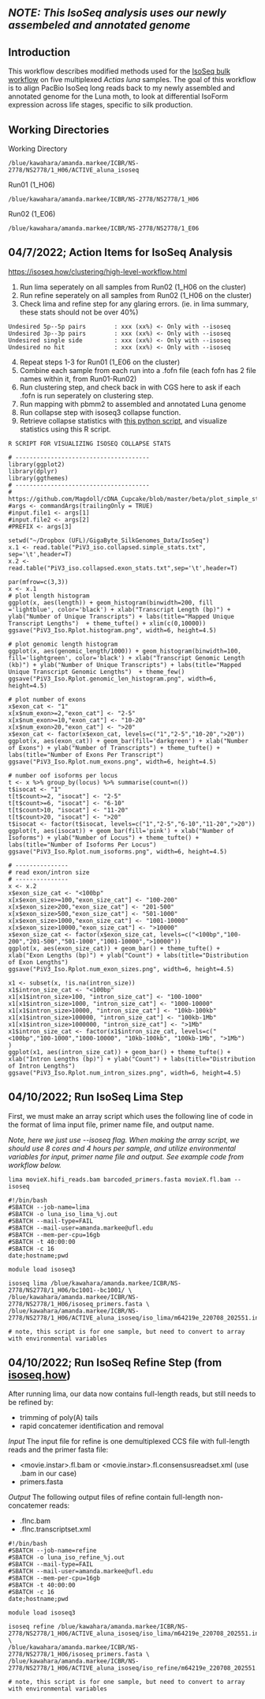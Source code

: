 ## _NOTE: This IsoSeq analysis uses our newly assembeled and annotated genome_ ##

## Introduction
This workflow describes modified methods used for the [IsoSeq bulk workflow](https://isoseq.how/clustering/cli-workflow.html) on five multiplexed _Actias luna_ samples. The goal of this workflow is to align PacBio IsoSeq long reads back to my newly assembled and annotated genome for the Luna moth, to look at differential IsoForm expression across life stages, specific to silk production.

## Working Directories

Working Directory
```
/blue/kawahara/amanda.markee/ICBR/NS-2778/NS2778/1_H06/ACTIVE_aluna_isoseq
```

Run01 (1_H06)
```
/blue/kawahara/amanda.markee/ICBR/NS-2778/NS2778/1_H06
```

Run02 (1_E06)
```
/blue/kawahara/amanda.markee/ICBR/NS-2778/NS2778/1_E06
```

## **04/7/2022; Action Items for IsoSeq Analysis**

https://isoseq.how/clustering/high-level-workflow.html

1. Run lima seperately on all samples from Run02 (1_H06 on the cluster)
2. Run refine seperately on all samples from Run02 (1_H06 on the cluster)
3. Check lima and refine step for any glaring errors. (ie. in lima summary, these stats should not be over 40%)

```
Undesired 5p--5p pairs        : xxx (xx%) <- Only with --isoseq
Undesired 3p--3p pairs        : xxx (xx%) <- Only with --isoseq
Undesired single side         : xxx (xx%) <- Only with --isoseq
Undesired no hit              : xxx (xx%) <- Only with --isoseq
```

4. Repeat steps 1-3 for Run01 (1_E06 on the cluster)
5. Combine each sample from each run into a .fofn file (each fofn has 2 file names within it, from Run01-Run02)
6. Run clustering step, and check back in with CGS here to ask if each .fofn is run seperately on clustering step.
7. Run mapping with pbmm2 to assembled and annotated Luna genome 
8. Run collapse step with isoseq3 collapse function.
9. Retrieve collapse statistics with [this python script](https://github.com/Magdoll/cDNA_Cupcake/wiki/Cupcake:-supporting-scripts-for-Iso-Seq-after-clustering-step#summarizing-and-plotting-transcriptexonintron-stats-after-collapse), and visualize statistics using this R script.

```
R SCRIPT FOR VISUALIZING ISOSEQ COLLAPSE STATS

# --------------------------------------
library(ggplot2)
library(dplyr)
library(ggthemes)
# --------------------------------------
# https://github.com/Magdoll/cDNA_Cupcake/blob/master/beta/plot_simple_stats_post_collapse.R
#args <- commandArgs(trailingOnly = TRUE)
#input.file1 <- args[1]
#input.file2 <- args[2]
#PREFIX <- args[3]

setwd("~/Dropbox (UFL)/GigaByte_SilkGenomes_Data/IsoSeq")
x.1 <- read.table("PiV3_iso.collapsed.simple_stats.txt", sep='\t',header=T)
x.2 <- read.table("PiV3_iso.collapsed.exon_stats.txt",sep='\t',header=T)

par(mfrow=c(3,3))
x <- x.1
# plot length histogram
ggplot(x, aes(length)) + geom_histogram(binwidth=200, fill ='lightblue', color='black') + xlab("Transcript Length (bp)") + ylab("Number of Unique Transcripts") + labs(title="Mapped Unique Transcript Lengths")  + theme_tufte() + xlim(c(0,10000))
ggsave("PiV3_Iso.Rplot.histogram.png", width=6, height=4.5)

# plot genomic length histogram
ggplot(x, aes(genomic_length/1000)) + geom_histogram(binwidth=100, fill='lightgreen', color='black') + xlab("Transcript Genomic Length (kb)") + ylab("Number of Unique Transcripts") + labs(title="Mapped Unique Transcript Genomic Lengths")  + theme_few()
ggsave("PiV3_Iso.Rplot.genomic_len_histogram.png", width=6, height=4.5)

# plot number of exons
x$exon_cat <- "1"
x[x$num_exon>=2,"exon_cat"] <- "2-5"
x[x$num_exon>=10,"exon_cat"] <- "10-20"
x[x$num_exon>20,"exon_cat"] <- ">20"
x$exon_cat <- factor(x$exon_cat, levels=c("1","2-5","10-20",">20"))
ggplot(x, aes(exon_cat)) + geom_bar(fill='darkgreen') + xlab("Number of Exons") + ylab("Number of Transcripts") + theme_tufte() + labs(title="Number of Exons Per Transcript")
ggsave("PiV3_Iso.Rplot.num_exons.png", width=6, height=4.5)

# number oof isoforms per locus
t <- x %>% group_by(locus) %>% summarise(count=n())
t$isocat <- "1"
t[t$count>=2, "isocat"] <- "2-5"
t[t$count>=6, "isocat"] <- "6-10"
t[t$count>10, "isocat"] <- "11-20"
t[t$count>20, "isocat"] <- ">20"
t$isocat <- factor(t$isocat, levels=c("1","2-5","6-10","11-20",">20"))
ggplot(t, aes(isocat)) + geom_bar(fill='pink') + xlab("Number of Isoforms") + ylab("Number of Locus") + theme_tufte() + labs(title="Number of Isoforms Per Locus")
ggsave("PiV3_Iso.Rplot.num_isoforms.png", width=6, height=4.5)

# ---------------
# read exon/intron size
# ---------------
x <- x.2
x$exon_size_cat <- "<100bp"
x[x$exon_size>=100,"exon_size_cat"] <- "100-200"
x[x$exon_size>200,"exon_size_cat"] <- "201-500"
x[x$exon_size>500,"exon_size_cat"] <- "501-1000"
x[x$exon_size>1000,"exon_size_cat"] <- "1001-10000"
x[x$exon_size>10000,"exon_size_cat"] <- ">10000"
x$exon_size_cat <- factor(x$exon_size_cat, levels=c("<100bp","100-200","201-500","501-1000","1001-10000",">10000"))
ggplot(x, aes(exon_size_cat)) + geom_bar() + theme_tufte() + xlab("Exon Lengths (bp)") + ylab("Count") + labs(title="Distribution of Exon Lengths")
ggsave("PiV3_Iso.Rplot.num_exon_sizes.png", width=6, height=4.5)

x1 <- subset(x, !is.na(intron_size))
x1$intron_size_cat <- "<100bp"
x1[x1$intron_size>100, "intron_size_cat"] <- "100-1000"
x1[x1$intron_size>1000, "intron_size_cat"] <- "1000-10000"
x1[x1$intron_size>10000, "intron_size_cat"] <- "10kb-100kb"
x1[x1$intron_size>100000, "intron_size_cat"] <- "100kb-1Mb"
x1[x1$intron_size>1000000, "intron_size_cat"] <- ">1Mb"
x1$intron_size_cat <- factor(x1$intron_size_cat, levels=c("<100bp","100-1000","1000-10000", "10kb-100kb", "100kb-1Mb", ">1Mb")
)
ggplot(x1, aes(intron_size_cat)) + geom_bar() + theme_tufte() + xlab("Intron Lengths (bp)") + ylab("Count") + labs(title="Distribution of Intron Lengths")
ggsave("PiV3_Iso.Rplot.num_intron_sizes.png", width=6, height=4.5)
```

## 04/10/2022; Run IsoSeq Lima Step 

First, we must make an array script which uses the following line of code in the format of lima input file, primer name file, and output name. 

_Note, here we just use --isoseq flag. When making the array script, we should use 8 cores and 4 hours per sample, and utilize environmental variables for input, primer name file and output. See example code from workflow below._

```
lima movieX.hifi_reads.bam barcoded_primers.fasta movieX.fl.bam --isoseq
```

```
#!/bin/bash
#SBATCH --job-name=lima
#SBATCH -o luna_iso_lima_%j.out
#SBATCH --mail-type=FAIL
#SBATCH --mail-user=amanda.markee@ufl.edu
#SBATCH --mem-per-cpu=16gb
#SBATCH -t 40:00:00
#SBATCH -c 16
date;hostname;pwd

module load isoseq3

isoseq lima /blue/kawahara/amanda.markee/ICBR/NS-2778/NS2778/1_H06/bc1001--bc1001/ \
/blue/kawahara/amanda.markee/ICBR/NS-2778/NS2778/1_H06/isoseq_primers.fasta \
/blue/kawahara/amanda.markee/ICBR/NS-2778/NS2778/1_H06/ACTIVE_aluna_isoseq/iso_lima/m64219e_220708_202551.instar1.bam

# note, this script is for one sample, but need to convert to array with environmental variables
```

## 04/10/2022; Run IsoSeq Refine Step (from [isoseq.how](https://isoseq.how/clustering/cli-workflow.html))

After running lima, our data now contains full-length reads, but still needs to be refined by:

- trimming of poly(A) tails
- rapid concatemer identification and removal

_Input_
The input file for refine is one demultiplexed CCS file with full-length reads and the primer fasta file:
- <movie.instar>.fl.bam or <movie.instar>.fl.consensusreadset.xml (use .bam in our case)
- primers.fasta

_Output_
The following output files of refine contain full-length non-concatemer reads:
- <movie>.flnc.bam
- <movie>.flnc.transcriptset.xml

  
```
#!/bin/bash
#SBATCH --job-name=refine
#SBATCH -o luna_iso_refine_%j.out
#SBATCH --mail-type=FAIL
#SBATCH --mail-user=amanda.markee@ufl.edu
#SBATCH --mem-per-cpu=16gb
#SBATCH -t 40:00:00
#SBATCH -c 16
date;hostname;pwd

module load isoseq3

isoseq refine /blue/kawahara/amanda.markee/ICBR/NS-2778/NS2778/1_H06/ACTIVE_aluna_isoseq/iso_lima/m64219e_220708_202551.instar1.bam \
/blue/kawahara/amanda.markee/ICBR/NS-2778/NS2778/1_H06/isoseq_primers.fasta \
/blue/kawahara/amanda.markee/ICBR/NS-2778/NS2778/1_H06/ACTIVE_aluna_isoseq/iso_refine/m64219e_220708_202551.instar1.flnc.bam

# note, this script is for one sample, but need to convert to array with environmental variables
```

